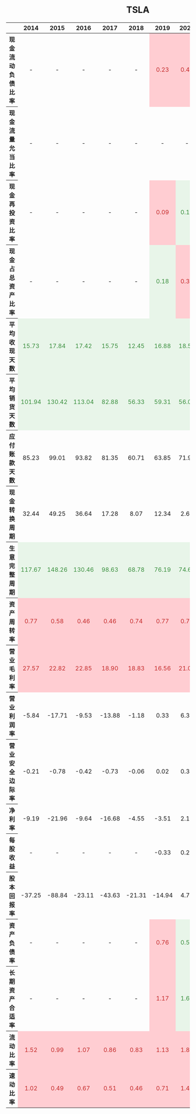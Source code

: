 ---
---

<style type="text/css">
#T_48b1f table {
  width: 100%;
  table-layout: fixed;
}
#T_48b1f th {
  font-size: 100%;
  text-align: center;
  font-weight: bold;
}
#T_48b1f th:nth-child(1) {
  width: 20%;
}
#T_48b1f th:not(:first-child) {
  width: 5%;
}
#T_48b1f td {
  text-align: center;
}
#T_48b1f caption {
  caption-side: top;
  font-size: 150%;
  font-weight: bold;
  text-align: center;
  margin: 20px 0 20px 0;
}
#T_48b1f_row0_col5, #T_48b1f_row0_col6, #T_48b1f_row0_col7, #T_48b1f_row0_col8, #T_48b1f_row0_col9, #T_48b1f_row2_col5, #T_48b1f_row3_col6, #T_48b1f_row3_col7, #T_48b1f_row9_col0, #T_48b1f_row9_col1, #T_48b1f_row9_col2, #T_48b1f_row9_col3, #T_48b1f_row9_col4, #T_48b1f_row9_col5, #T_48b1f_row9_col6, #T_48b1f_row9_col7, #T_48b1f_row10_col0, #T_48b1f_row10_col1, #T_48b1f_row10_col2, #T_48b1f_row10_col3, #T_48b1f_row10_col4, #T_48b1f_row10_col5, #T_48b1f_row10_col6, #T_48b1f_row10_col7, #T_48b1f_row10_col8, #T_48b1f_row10_col9, #T_48b1f_row16_col5, #T_48b1f_row17_col5, #T_48b1f_row17_col7, #T_48b1f_row18_col0, #T_48b1f_row18_col1, #T_48b1f_row18_col2, #T_48b1f_row18_col3, #T_48b1f_row18_col4, #T_48b1f_row18_col5, #T_48b1f_row18_col6, #T_48b1f_row18_col7, #T_48b1f_row18_col8, #T_48b1f_row18_col9, #T_48b1f_row19_col0, #T_48b1f_row19_col1, #T_48b1f_row19_col2, #T_48b1f_row19_col3, #T_48b1f_row19_col4, #T_48b1f_row19_col5, #T_48b1f_row19_col6, #T_48b1f_row19_col7, #T_48b1f_row19_col8, #T_48b1f_row19_col9 {
  background-color: #ffcdd2;
  color: #c62828;
}
#T_48b1f_row1_col9, #T_48b1f_row2_col6, #T_48b1f_row2_col7, #T_48b1f_row2_col8, #T_48b1f_row2_col9, #T_48b1f_row3_col5, #T_48b1f_row3_col8, #T_48b1f_row3_col9, #T_48b1f_row4_col0, #T_48b1f_row4_col1, #T_48b1f_row4_col2, #T_48b1f_row4_col3, #T_48b1f_row4_col4, #T_48b1f_row4_col5, #T_48b1f_row4_col6, #T_48b1f_row4_col7, #T_48b1f_row4_col8, #T_48b1f_row4_col9, #T_48b1f_row5_col0, #T_48b1f_row5_col1, #T_48b1f_row5_col2, #T_48b1f_row5_col3, #T_48b1f_row5_col4, #T_48b1f_row5_col5, #T_48b1f_row5_col6, #T_48b1f_row5_col7, #T_48b1f_row5_col8, #T_48b1f_row5_col9, #T_48b1f_row8_col0, #T_48b1f_row8_col1, #T_48b1f_row8_col2, #T_48b1f_row8_col3, #T_48b1f_row8_col4, #T_48b1f_row8_col5, #T_48b1f_row8_col6, #T_48b1f_row8_col7, #T_48b1f_row8_col8, #T_48b1f_row8_col9, #T_48b1f_row9_col8, #T_48b1f_row9_col9, #T_48b1f_row16_col6, #T_48b1f_row16_col7, #T_48b1f_row16_col8, #T_48b1f_row16_col9, #T_48b1f_row17_col6, #T_48b1f_row17_col8, #T_48b1f_row17_col9 {
  background-color: #e8f5e9;
  color: #388e3c;
}
</style>
<table id="T_48b1f">
  <caption>TSLA</caption>
  <thead>
    <tr>
      <th class="blank level0" >&nbsp;</th>
      <th id="T_48b1f_level0_col0" class="col_heading level0 col0" >2014</th>
      <th id="T_48b1f_level0_col1" class="col_heading level0 col1" >2015</th>
      <th id="T_48b1f_level0_col2" class="col_heading level0 col2" >2016</th>
      <th id="T_48b1f_level0_col3" class="col_heading level0 col3" >2017</th>
      <th id="T_48b1f_level0_col4" class="col_heading level0 col4" >2018</th>
      <th id="T_48b1f_level0_col5" class="col_heading level0 col5" >2019</th>
      <th id="T_48b1f_level0_col6" class="col_heading level0 col6" >2020</th>
      <th id="T_48b1f_level0_col7" class="col_heading level0 col7" >2021</th>
      <th id="T_48b1f_level0_col8" class="col_heading level0 col8" >2022</th>
      <th id="T_48b1f_level0_col9" class="col_heading level0 col9" >2023</th>
    </tr>
  </thead>
  <tbody>
    <tr>
      <th id="T_48b1f_level0_row0" class="row_heading level0 row0" >现金流动负债比率</th>
      <td id="T_48b1f_row0_col0" class="data row0 col0" >-</td>
      <td id="T_48b1f_row0_col1" class="data row0 col1" >-</td>
      <td id="T_48b1f_row0_col2" class="data row0 col2" >-</td>
      <td id="T_48b1f_row0_col3" class="data row0 col3" >-</td>
      <td id="T_48b1f_row0_col4" class="data row0 col4" >-</td>
      <td id="T_48b1f_row0_col5" class="data row0 col5" >0.23</td>
      <td id="T_48b1f_row0_col6" class="data row0 col6" >0.42</td>
      <td id="T_48b1f_row0_col7" class="data row0 col7" >0.58</td>
      <td id="T_48b1f_row0_col8" class="data row0 col8" >0.55</td>
      <td id="T_48b1f_row0_col9" class="data row0 col9" >0.46</td>
    </tr>
    <tr>
      <th id="T_48b1f_level0_row1" class="row_heading level0 row1" >现金流量允当比率</th>
      <td id="T_48b1f_row1_col0" class="data row1 col0" >-</td>
      <td id="T_48b1f_row1_col1" class="data row1 col1" >-</td>
      <td id="T_48b1f_row1_col2" class="data row1 col2" >-</td>
      <td id="T_48b1f_row1_col3" class="data row1 col3" >-</td>
      <td id="T_48b1f_row1_col4" class="data row1 col4" >-</td>
      <td id="T_48b1f_row1_col5" class="data row1 col5" >-</td>
      <td id="T_48b1f_row1_col6" class="data row1 col6" >-</td>
      <td id="T_48b1f_row1_col7" class="data row1 col7" >-</td>
      <td id="T_48b1f_row1_col8" class="data row1 col8" >-</td>
      <td id="T_48b1f_row1_col9" class="data row1 col9" >1.25</td>
    </tr>
    <tr>
      <th id="T_48b1f_level0_row2" class="row_heading level0 row2" >现金再投资比率</th>
      <td id="T_48b1f_row2_col0" class="data row2 col0" >-</td>
      <td id="T_48b1f_row2_col1" class="data row2 col1" >-</td>
      <td id="T_48b1f_row2_col2" class="data row2 col2" >-</td>
      <td id="T_48b1f_row2_col3" class="data row2 col3" >-</td>
      <td id="T_48b1f_row2_col4" class="data row2 col4" >-</td>
      <td id="T_48b1f_row2_col5" class="data row2 col5" >0.09</td>
      <td id="T_48b1f_row2_col6" class="data row2 col6" >0.15</td>
      <td id="T_48b1f_row2_col7" class="data row2 col7" >0.27</td>
      <td id="T_48b1f_row2_col8" class="data row2 col8" >0.26</td>
      <td id="T_48b1f_row2_col9" class="data row2 col9" >0.17</td>
    </tr>
    <tr>
      <th id="T_48b1f_level0_row3" class="row_heading level0 row3" >现金占总资产比率</th>
      <td id="T_48b1f_row3_col0" class="data row3 col0" >-</td>
      <td id="T_48b1f_row3_col1" class="data row3 col1" >-</td>
      <td id="T_48b1f_row3_col2" class="data row3 col2" >-</td>
      <td id="T_48b1f_row3_col3" class="data row3 col3" >-</td>
      <td id="T_48b1f_row3_col4" class="data row3 col4" >-</td>
      <td id="T_48b1f_row3_col5" class="data row3 col5" >0.18</td>
      <td id="T_48b1f_row3_col6" class="data row3 col6" >0.37</td>
      <td id="T_48b1f_row3_col7" class="data row3 col7" >0.28</td>
      <td id="T_48b1f_row3_col8" class="data row3 col8" >0.20</td>
      <td id="T_48b1f_row3_col9" class="data row3 col9" >0.15</td>
    </tr>
    <tr>
      <th id="T_48b1f_level0_row4" class="row_heading level0 row4" >平均收现天数</th>
      <td id="T_48b1f_row4_col0" class="data row4 col0" >15.73</td>
      <td id="T_48b1f_row4_col1" class="data row4 col1" >17.84</td>
      <td id="T_48b1f_row4_col2" class="data row4 col2" >17.42</td>
      <td id="T_48b1f_row4_col3" class="data row4 col3" >15.75</td>
      <td id="T_48b1f_row4_col4" class="data row4 col4" >12.45</td>
      <td id="T_48b1f_row4_col5" class="data row4 col5" >16.88</td>
      <td id="T_48b1f_row4_col6" class="data row4 col6" >18.58</td>
      <td id="T_48b1f_row4_col7" class="data row4 col7" >12.88</td>
      <td id="T_48b1f_row4_col8" class="data row4 col8" >10.90</td>
      <td id="T_48b1f_row4_col9" class="data row4 col9" >12.18</td>
    </tr>
    <tr>
      <th id="T_48b1f_level0_row5" class="row_heading level0 row5" >平均销货天数</th>
      <td id="T_48b1f_row5_col0" class="data row5 col0" >101.94</td>
      <td id="T_48b1f_row5_col1" class="data row5 col1" >130.42</td>
      <td id="T_48b1f_row5_col2" class="data row5 col2" >113.04</td>
      <td id="T_48b1f_row5_col3" class="data row5 col3" >82.88</td>
      <td id="T_48b1f_row5_col4" class="data row5 col4" >56.33</td>
      <td id="T_48b1f_row5_col5" class="data row5 col5" >59.31</td>
      <td id="T_48b1f_row5_col6" class="data row5 col6" >56.08</td>
      <td id="T_48b1f_row5_col7" class="data row5 col7" >44.73</td>
      <td id="T_48b1f_row5_col8" class="data row5 col8" >55.99</td>
      <td id="T_48b1f_row5_col9" class="data row5 col9" >61.05</td>
    </tr>
    <tr>
      <th id="T_48b1f_level0_row6" class="row_heading level0 row6" >应付账款天数</th>
      <td id="T_48b1f_row6_col0" class="data row6 col0" >85.23</td>
      <td id="T_48b1f_row6_col1" class="data row6 col1" >99.01</td>
      <td id="T_48b1f_row6_col2" class="data row6 col2" >93.82</td>
      <td id="T_48b1f_row6_col3" class="data row6 col3" >81.35</td>
      <td id="T_48b1f_row6_col4" class="data row6 col4" >60.71</td>
      <td id="T_48b1f_row6_col5" class="data row6 col5" >63.85</td>
      <td id="T_48b1f_row6_col6" class="data row6 col6" >71.97</td>
      <td id="T_48b1f_row6_col7" class="data row6 col7" >72.95</td>
      <td id="T_48b1f_row6_col8" class="data row6 col8" >76.12</td>
      <td id="T_48b1f_row6_col9" class="data row6 col9" >68.48</td>
    </tr>
    <tr>
      <th id="T_48b1f_level0_row7" class="row_heading level0 row7" >现金转换周期</th>
      <td id="T_48b1f_row7_col0" class="data row7 col0" >32.44</td>
      <td id="T_48b1f_row7_col1" class="data row7 col1" >49.25</td>
      <td id="T_48b1f_row7_col2" class="data row7 col2" >36.64</td>
      <td id="T_48b1f_row7_col3" class="data row7 col3" >17.28</td>
      <td id="T_48b1f_row7_col4" class="data row7 col4" >8.07</td>
      <td id="T_48b1f_row7_col5" class="data row7 col5" >12.34</td>
      <td id="T_48b1f_row7_col6" class="data row7 col6" >2.69</td>
      <td id="T_48b1f_row7_col7" class="data row7 col7" >-15.34</td>
      <td id="T_48b1f_row7_col8" class="data row7 col8" >-9.23</td>
      <td id="T_48b1f_row7_col9" class="data row7 col9" >4.75</td>
    </tr>
    <tr>
      <th id="T_48b1f_level0_row8" class="row_heading level0 row8" >生意完整周期</th>
      <td id="T_48b1f_row8_col0" class="data row8 col0" >117.67</td>
      <td id="T_48b1f_row8_col1" class="data row8 col1" >148.26</td>
      <td id="T_48b1f_row8_col2" class="data row8 col2" >130.46</td>
      <td id="T_48b1f_row8_col3" class="data row8 col3" >98.63</td>
      <td id="T_48b1f_row8_col4" class="data row8 col4" >68.78</td>
      <td id="T_48b1f_row8_col5" class="data row8 col5" >76.19</td>
      <td id="T_48b1f_row8_col6" class="data row8 col6" >74.66</td>
      <td id="T_48b1f_row8_col7" class="data row8 col7" >57.61</td>
      <td id="T_48b1f_row8_col8" class="data row8 col8" >66.89</td>
      <td id="T_48b1f_row8_col9" class="data row8 col9" >73.23</td>
    </tr>
    <tr>
      <th id="T_48b1f_level0_row9" class="row_heading level0 row9" >资产周转率</th>
      <td id="T_48b1f_row9_col0" class="data row9 col0" >0.77</td>
      <td id="T_48b1f_row9_col1" class="data row9 col1" >0.58</td>
      <td id="T_48b1f_row9_col2" class="data row9 col2" >0.46</td>
      <td id="T_48b1f_row9_col3" class="data row9 col3" >0.46</td>
      <td id="T_48b1f_row9_col4" class="data row9 col4" >0.74</td>
      <td id="T_48b1f_row9_col5" class="data row9 col5" >0.77</td>
      <td id="T_48b1f_row9_col6" class="data row9 col6" >0.73</td>
      <td id="T_48b1f_row9_col7" class="data row9 col7" >0.94</td>
      <td id="T_48b1f_row9_col8" class="data row9 col8" >1.13</td>
      <td id="T_48b1f_row9_col9" class="data row9 col9" >1.02</td>
    </tr>
    <tr>
      <th id="T_48b1f_level0_row10" class="row_heading level0 row10" >营业毛利率</th>
      <td id="T_48b1f_row10_col0" class="data row10 col0" >27.57</td>
      <td id="T_48b1f_row10_col1" class="data row10 col1" >22.82</td>
      <td id="T_48b1f_row10_col2" class="data row10 col2" >22.85</td>
      <td id="T_48b1f_row10_col3" class="data row10 col3" >18.90</td>
      <td id="T_48b1f_row10_col4" class="data row10 col4" >18.83</td>
      <td id="T_48b1f_row10_col5" class="data row10 col5" >16.56</td>
      <td id="T_48b1f_row10_col6" class="data row10 col6" >21.02</td>
      <td id="T_48b1f_row10_col7" class="data row10 col7" >25.28</td>
      <td id="T_48b1f_row10_col8" class="data row10 col8" >25.60</td>
      <td id="T_48b1f_row10_col9" class="data row10 col9" >18.25</td>
    </tr>
    <tr>
      <th id="T_48b1f_level0_row11" class="row_heading level0 row11" >营业利润率</th>
      <td id="T_48b1f_row11_col0" class="data row11 col0" >-5.84</td>
      <td id="T_48b1f_row11_col1" class="data row11 col1" >-17.71</td>
      <td id="T_48b1f_row11_col2" class="data row11 col2" >-9.53</td>
      <td id="T_48b1f_row11_col3" class="data row11 col3" >-13.88</td>
      <td id="T_48b1f_row11_col4" class="data row11 col4" >-1.18</td>
      <td id="T_48b1f_row11_col5" class="data row11 col5" >0.33</td>
      <td id="T_48b1f_row11_col6" class="data row11 col6" >6.32</td>
      <td id="T_48b1f_row11_col7" class="data row11 col7" >12.07</td>
      <td id="T_48b1f_row11_col8" class="data row11 col8" >16.98</td>
      <td id="T_48b1f_row11_col9" class="data row11 col9" >9.19</td>
    </tr>
    <tr>
      <th id="T_48b1f_level0_row12" class="row_heading level0 row12" >营业安全边际率</th>
      <td id="T_48b1f_row12_col0" class="data row12 col0" >-0.21</td>
      <td id="T_48b1f_row12_col1" class="data row12 col1" >-0.78</td>
      <td id="T_48b1f_row12_col2" class="data row12 col2" >-0.42</td>
      <td id="T_48b1f_row12_col3" class="data row12 col3" >-0.73</td>
      <td id="T_48b1f_row12_col4" class="data row12 col4" >-0.06</td>
      <td id="T_48b1f_row12_col5" class="data row12 col5" >0.02</td>
      <td id="T_48b1f_row12_col6" class="data row12 col6" >0.30</td>
      <td id="T_48b1f_row12_col7" class="data row12 col7" >0.48</td>
      <td id="T_48b1f_row12_col8" class="data row12 col8" >0.66</td>
      <td id="T_48b1f_row12_col9" class="data row12 col9" >0.50</td>
    </tr>
    <tr>
      <th id="T_48b1f_level0_row13" class="row_heading level0 row13" >净利率</th>
      <td id="T_48b1f_row13_col0" class="data row13 col0" >-9.19</td>
      <td id="T_48b1f_row13_col1" class="data row13 col1" >-21.96</td>
      <td id="T_48b1f_row13_col2" class="data row13 col2" >-9.64</td>
      <td id="T_48b1f_row13_col3" class="data row13 col3" >-16.68</td>
      <td id="T_48b1f_row13_col4" class="data row13 col4" >-4.55</td>
      <td id="T_48b1f_row13_col5" class="data row13 col5" >-3.51</td>
      <td id="T_48b1f_row13_col6" class="data row13 col6" >2.19</td>
      <td id="T_48b1f_row13_col7" class="data row13 col7" >10.25</td>
      <td id="T_48b1f_row13_col8" class="data row13 col8" >15.45</td>
      <td id="T_48b1f_row13_col9" class="data row13 col9" >15.50</td>
    </tr>
    <tr>
      <th id="T_48b1f_level0_row14" class="row_heading level0 row14" >每股收益</th>
      <td id="T_48b1f_row14_col0" class="data row14 col0" >-</td>
      <td id="T_48b1f_row14_col1" class="data row14 col1" >-</td>
      <td id="T_48b1f_row14_col2" class="data row14 col2" >-</td>
      <td id="T_48b1f_row14_col3" class="data row14 col3" >-</td>
      <td id="T_48b1f_row14_col4" class="data row14 col4" >-</td>
      <td id="T_48b1f_row14_col5" class="data row14 col5" >-0.33</td>
      <td id="T_48b1f_row14_col6" class="data row14 col6" >0.25</td>
      <td id="T_48b1f_row14_col7" class="data row14 col7" >1.87</td>
      <td id="T_48b1f_row14_col8" class="data row14 col8" >4.02</td>
      <td id="T_48b1f_row14_col9" class="data row14 col9" >4.73</td>
    </tr>
    <tr>
      <th id="T_48b1f_level0_row15" class="row_heading level0 row15" >股本回报率</th>
      <td id="T_48b1f_row15_col0" class="data row15 col0" >-37.25</td>
      <td id="T_48b1f_row15_col1" class="data row15 col1" >-88.84</td>
      <td id="T_48b1f_row15_col2" class="data row15 col2" >-23.11</td>
      <td id="T_48b1f_row15_col3" class="data row15 col3" >-43.63</td>
      <td id="T_48b1f_row15_col4" class="data row15 col4" >-21.31</td>
      <td id="T_48b1f_row15_col5" class="data row15 col5" >-14.94</td>
      <td id="T_48b1f_row15_col6" class="data row15 col6" >4.78</td>
      <td id="T_48b1f_row15_col7" class="data row15 col7" >21.06</td>
      <td id="T_48b1f_row15_col8" class="data row15 col8" >33.60</td>
      <td id="T_48b1f_row15_col9" class="data row15 col9" >27.95</td>
    </tr>
    <tr>
      <th id="T_48b1f_level0_row16" class="row_heading level0 row16" >资产负债率</th>
      <td id="T_48b1f_row16_col0" class="data row16 col0" >-</td>
      <td id="T_48b1f_row16_col1" class="data row16 col1" >-</td>
      <td id="T_48b1f_row16_col2" class="data row16 col2" >-</td>
      <td id="T_48b1f_row16_col3" class="data row16 col3" >-</td>
      <td id="T_48b1f_row16_col4" class="data row16 col4" >-</td>
      <td id="T_48b1f_row16_col5" class="data row16 col5" >0.76</td>
      <td id="T_48b1f_row16_col6" class="data row16 col6" >0.55</td>
      <td id="T_48b1f_row16_col7" class="data row16 col7" >0.49</td>
      <td id="T_48b1f_row16_col8" class="data row16 col8" >0.44</td>
      <td id="T_48b1f_row16_col9" class="data row16 col9" >0.40</td>
    </tr>
    <tr>
      <th id="T_48b1f_level0_row17" class="row_heading level0 row17" >长期资产合适率</th>
      <td id="T_48b1f_row17_col0" class="data row17 col0" >-</td>
      <td id="T_48b1f_row17_col1" class="data row17 col1" >-</td>
      <td id="T_48b1f_row17_col2" class="data row17 col2" >-</td>
      <td id="T_48b1f_row17_col3" class="data row17 col3" >-</td>
      <td id="T_48b1f_row17_col4" class="data row17 col4" >-</td>
      <td id="T_48b1f_row17_col5" class="data row17 col5" >1.17</td>
      <td id="T_48b1f_row17_col6" class="data row17 col6" >1.62</td>
      <td id="T_48b1f_row17_col7" class="data row17 col7" >1.36</td>
      <td id="T_48b1f_row17_col8" class="data row17 col8" >1.52</td>
      <td id="T_48b1f_row17_col9" class="data row17 col9" >1.73</td>
    </tr>
    <tr>
      <th id="T_48b1f_level0_row18" class="row_heading level0 row18" >流动比率</th>
      <td id="T_48b1f_row18_col0" class="data row18 col0" >1.52</td>
      <td id="T_48b1f_row18_col1" class="data row18 col1" >0.99</td>
      <td id="T_48b1f_row18_col2" class="data row18 col2" >1.07</td>
      <td id="T_48b1f_row18_col3" class="data row18 col3" >0.86</td>
      <td id="T_48b1f_row18_col4" class="data row18 col4" >0.83</td>
      <td id="T_48b1f_row18_col5" class="data row18 col5" >1.13</td>
      <td id="T_48b1f_row18_col6" class="data row18 col6" >1.88</td>
      <td id="T_48b1f_row18_col7" class="data row18 col7" >1.38</td>
      <td id="T_48b1f_row18_col8" class="data row18 col8" >1.53</td>
      <td id="T_48b1f_row18_col9" class="data row18 col9" >1.73</td>
    </tr>
    <tr>
      <th id="T_48b1f_level0_row19" class="row_heading level0 row19" >速动比率</th>
      <td id="T_48b1f_row19_col0" class="data row19 col0" >1.02</td>
      <td id="T_48b1f_row19_col1" class="data row19 col1" >0.49</td>
      <td id="T_48b1f_row19_col2" class="data row19 col2" >0.67</td>
      <td id="T_48b1f_row19_col3" class="data row19 col3" >0.51</td>
      <td id="T_48b1f_row19_col4" class="data row19 col4" >0.46</td>
      <td id="T_48b1f_row19_col5" class="data row19 col5" >0.71</td>
      <td id="T_48b1f_row19_col6" class="data row19 col6" >1.49</td>
      <td id="T_48b1f_row19_col7" class="data row19 col7" >1.00</td>
      <td id="T_48b1f_row19_col8" class="data row19 col8" >0.94</td>
      <td id="T_48b1f_row19_col9" class="data row19 col9" >1.13</td>
    </tr>
  </tbody>
</table>

